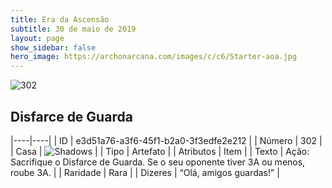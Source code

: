 ```yaml
---
title: Era da Ascensão
subtitle: 30 de maio de 2019
layout: page
show_sidebar: false
hero_image: https://archonarcana.com/images/c/c6/Starter-aoa.jpg
---
```


![302](https://cdn.keyforgegame.com/media/card_front/pt/435_302_PC7MC33FXPX2_pt.png)

## Disfarce de Guarda

|----|----|
| ID | e3d51a76-a3f6-45f1-b2a0-3f3edfe2e212 |
| Número | 302 |
| Casa | ![Shadows](https://archonarcana.com/images/thumb/e/ee/Shadows.png/22px-Shadows.png "Sombras") |
| Tipo | Artefato |
| Atributos | Item |
| Texto | Ação: Sacrifique o Disfarce de Guarda. Se o seu oponente tiver 3A ou menos, roube 3A. |
| Raridade | Rara |
| Dizeres | “Olá, amigos guardas!” |
